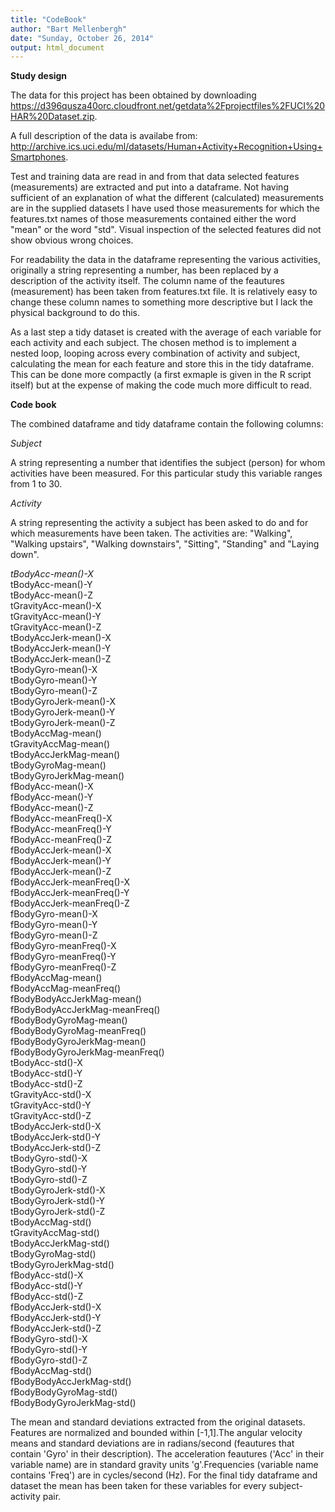 ```yaml
---
title: "CodeBook"
author: "Bart Mellenbergh"
date: "Sunday, October 26, 2014"
output: html_document
---
```


**Study design**

The data for this project has been obtained by downloading 
https://d396qusza40orc.cloudfront.net/getdata%2Fprojectfiles%2FUCI%20HAR%20Dataset.zip.

A full description of the data is availabe from:
http://archive.ics.uci.edu/ml/datasets/Human+Activity+Recognition+Using+Smartphones.

Test and training data are read in and from that data selected features
(measurements) are extracted and put into a dataframe. 
Not having sufficient of an explanation of what the different (calculated)
measurements are in the supplied datasets I have used those measurements
for which the features.txt names of those measurements contained either 
the word "mean" or the word "std". Visual inspection of the selected
features did not show obvious wrong choices.

For readability the data in the dataframe representing the various activities, 
originally a string representing a number, has been replaced by a description 
of the activity itself. The column name of the feautures (measurement) has been
taken from features.txt file. It is relatively easy to change these column names
to something more descriptive but I lack the physical background to do this.

As a last step a tidy dataset is created with the average of each variable 
for each activity and each subject. The chosen method is to implement a nested
loop, looping across every combination of activity and subject, calculating
the mean for each feature and store this in the tidy dataframe. This can be 
done more compactly (a first exmaple is given in the R script itself) but at 
the expense of making the code much more difficult to read.


**Code book**


The combined dataframe and tidy dataframe contain the following columns:

*Subject*               

A string representing a number that identifies the subject 
(person) for whom activities have been measured. For
this particular study this variable ranges from 1 to 30.
                        
*Activity*              

A string representing the activity a subject has been asked
to do and for which measurements have been taken.
The activities are: "Walking", "Walking upstairs",
"Walking downstairs", "Sitting", "Standing" and "Laying down".

*tBodyAcc-mean()-X*      
tBodyAcc-mean()-Y   
tBodyAcc-mean()-Z       
tGravityAcc-mean()-X    
tGravityAcc-mean()-Y    
tGravityAcc-mean()-Z    
tBodyAccJerk-mean()-X   
tBodyAccJerk-mean()-Y   
tBodyAccJerk-mean()-Z   
tBodyGyro-mean()-X      
tBodyGyro-mean()-Y         
tBodyGyro-mean()-Z    
tBodyGyroJerk-mean()-X    
tBodyGyroJerk-mean()-Y     
tBodyGyroJerk-mean()-Z    
tBodyAccMag-mean()    
tGravityAccMag-mean()    
tBodyAccJerkMag-mean()    
tBodyGyroMag-mean()    
tBodyGyroJerkMag-mean()    
fBodyAcc-mean()-X    
fBodyAcc-mean()-Y    
fBodyAcc-mean()-Z    
fBodyAcc-meanFreq()-X    
fBodyAcc-meanFreq()-Y    
fBodyAcc-meanFreq()-Z    
fBodyAccJerk-mean()-X    
fBodyAccJerk-mean()-Y    
fBodyAccJerk-mean()-Z    
fBodyAccJerk-meanFreq()-X    
fBodyAccJerk-meanFreq()-Y    
fBodyAccJerk-meanFreq()-Z    
fBodyGyro-mean()-X    
fBodyGyro-mean()-Y    
fBodyGyro-mean()-Z    
fBodyGyro-meanFreq()-X    
fBodyGyro-meanFreq()-Y    
fBodyGyro-meanFreq()-Z    
fBodyAccMag-mean()    
fBodyAccMag-meanFreq()    
fBodyBodyAccJerkMag-mean()   
fBodyBodyAccJerkMag-meanFreq()    
fBodyBodyGyroMag-mean()    
fBodyBodyGyroMag-meanFreq()    
fBodyBodyGyroJerkMag-mean()    
fBodyBodyGyroJerkMag-meanFreq()    
tBodyAcc-std()-X    
tBodyAcc-std()-Y    
tBodyAcc-std()-Z    
tGravityAcc-std()-X    
tGravityAcc-std()-Y    
tGravityAcc-std()-Z    
tBodyAccJerk-std()-X    
tBodyAccJerk-std()-Y    
tBodyAccJerk-std()-Z    
tBodyGyro-std()-X    
tBodyGyro-std()-Y    
tBodyGyro-std()-Z    
tBodyGyroJerk-std()-X    
tBodyGyroJerk-std()-Y    
tBodyGyroJerk-std()-Z    
tBodyAccMag-std()    
tGravityAccMag-std()    
tBodyAccJerkMag-std()    
tBodyGyroMag-std()    
tBodyGyroJerkMag-std()    
fBodyAcc-std()-X    
fBodyAcc-std()-Y    
fBodyAcc-std()-Z    
fBodyAccJerk-std()-X    
fBodyAccJerk-std()-Y    
fBodyAccJerk-std()-Z    
fBodyGyro-std()-X    
fBodyGyro-std()-Y    
fBodyGyro-std()-Z    
fBodyAccMag-std()    
fBodyBodyAccJerkMag-std()    
fBodyBodyGyroMag-std()    
fBodyBodyGyroJerkMag-std()    

The mean and standard deviations extracted from the
original datasets. Features are normalized and 
bounded within [-1,1].The angular velocity means
and standard deviations are in radians/second
(feautures that contain 'Gyro' in their description).
The acceleration feautures ('Acc' in their variable
name) are in standard gravity units 'g'.Frequencies
(variable name contains 'Freq') are in cycles/second (Hz).
For the final tidy dataframe and dataset the mean
has been taken for these variables for every
subject-activity pair.